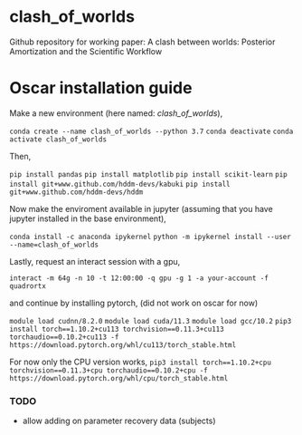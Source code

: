 # clash_of_worlds
Github repository for working paper: A clash between worlds: Posterior Amortization and the Scientific Workflow


# Oscar installation guide

Make a new environment (here named: *clash_of_worlds*),

`conda create --name clash_of_worlds --python 3.7`
`conda deactivate`
`conda activate clash_of_worlds`

Then,

`pip install pandas`
`pip install matplotlib`
`pip install scikit-learn`
`pip install git+www.github.com/hddm-devs/kabuki`
`pip install git+www.github.com/hddm-devs/hddm`

Now make the enviroment available in jupyter (assuming that you have jupyter installed in the base environment),

`conda install -c anaconda ipykernel`
`python -m ipykernel install --user --name=clash_of_worlds`

Lastly, request an interact session with a gpu,

`interact -m 64g -n 10 -t 12:00:00 -q gpu -g 1 -a your-account -f quadrortx`

and continue by installing pytorch, (did not work on oscar for now)

`module load cudnn/8.2.0`
`module load cuda/11.3`
`module load gcc/10.2`
`pip3 install torch==1.10.2+cu113 torchvision==0.11.3+cu113 torchaudio==0.10.2+cu113 -f https://download.pytorch.org/whl/cu113/torch_stable.html`

For now only the CPU version works,
`pip3 install torch==1.10.2+cpu torchvision==0.11.3+cpu torchaudio==0.10.2+cpu -f https://download.pytorch.org/whl/cpu/torch_stable.html`

### TODO
- allow adding on parameter recovery data (subjects)
